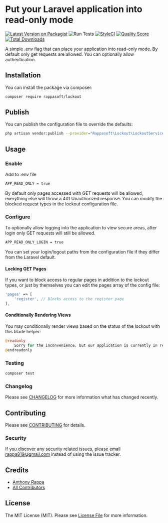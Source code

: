 # Put your Laravel application into read-only mode

[![Latest Version on Packagist](https://img.shields.io/packagist/v/rappasoft/lockout.svg?style=flat-square)](https://packagist.org/packages/rappasoft/lockout)
![Run Tests](https://github.com/rappasoft/lockout/workflows/Run%20Tests/badge.svg?branch=master)
[![StyleCI](https://styleci.io/repos/242222088/shield?style=plastic)](https://github.styleci.io/repos/242222088)
[![Quality Score](https://img.shields.io/scrutinizer/g/rappasoft/lockout.svg?style=flat-square)](https://scrutinizer-ci.com/g/rappasoft/lockout)
[![Total Downloads](https://img.shields.io/packagist/dt/rappasoft/lockout.svg?style=flat-square)](https://packagist.org/packages/rappasoft/lockout)

A simple .env flag that can place your application into read-only mode. By default only get requests are allowed. You can optionally allow authentication.

## Installation

You can install the package via composer:

``` bash
composer require rappasoft/lockout
```

## Publish

You can publish the configuration file to override the defaults:

``` bash
php artisan vendor:publish --provider="Rappasoft\Lockout\LockoutServiceProvider"
```

## Usage

### Enable

Add to .env file

``` bash
APP_READ_ONLY = true
```

By default only pages accessed with GET requests will be allowed, everything else will throw a 401 Unauthorized response. You can modify the blocked request types in the lockout configuration file.

### Configure

To optionally allow logging into the application to view secure areas, after login only GET requests will still be allowed.

``` bash
APP_READ_ONLY_LOGIN = true
```

You can set your login/logout paths from the configuration file if they differ from the Laravel default.

#### Locking GET Pages

If you want to block access to regular pages in addition to the lockout types, or just by themselves you can edit the pages array of the config file:

``` php
'pages' => [
    'register', // Blocks access to the register page
],
```

#### Conditionally Rendering Views

You may conditionally render views based on the status of the lockout with this blade helper:

``` php
@readonly
    Sorry for the inconvenience, but our application is currently in read-only mode. Please check back soon.
@endreadonly
```

### Testing

``` bash
composer test
```

### Changelog

Please see [CHANGELOG](CHANGELOG.md) for more information what has changed recently.

## Contributing

Please see [CONTRIBUTING](CONTRIBUTING.md) for details.

### Security

If you discover any security related issues, please email rappa819@gmail.com instead of using the issue tracker.

## Credits

- [Anthony Rappa](https://github.com/rappasoft)
- [All Contributors](../../contributors)

## License

The MIT License (MIT). Please see [License File](LICENSE.md) for more information.
